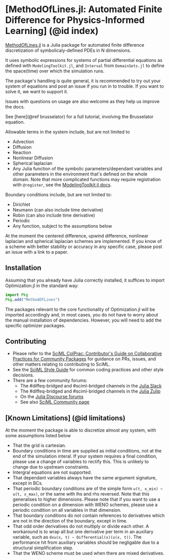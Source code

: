 # [MethodOfLines.jl: Automated Finite Difference for Physics-Informed Learning] (@id index)

[MethodOfLines.jl](https://github.com/SciML/MethodOfLines.jl)
is a Julia package for automated finite difference discretization
of symbolicaly-defined PDEs in N dimensions.

It uses symbolic expressions for systems of partial differential equations as defined with `ModelingToolkit.jl`, and `Interval` from `DomainSets.jl` to define the space(time) over which the simulation runs.

The package's handling is quite general, it is recommended to try out your system of equations and post an issue if you run in to trouble. If you want to solve it, we want to support it.

Issues with questions on usage are also welcome as they help us improve the docs.

See [here](@ref brusselator) for a full tutorial, involving the Brusselator equation.

Allowable terms in the system include, but are not limited to
- Advection
- Diffusion
- Reaction
- Nonlinear Diffusion
- Spherical laplacian
- Any Julia function of the symbolic parameters/dependant variables and other parameters in the environment that's defined on the whole domain. Note that more complicated functions may require registration with `@register`, see the [ModelingToolkit.jl docs](https://docs.sciml.ai/ModelingToolkit/stable/basics/Validation/#User-Defined-Registered-Functions-and-Types).

Boundary conditions include, but are not limited to:
- Dirichlet
- Neumann (can also include time derivative)
- Robin (can also include time derivative)
- Periodic
- Any function, subject to the assumptions below

At the moment the centered difference, upwind difference, nonlinear laplacian and spherical laplacian schemes are implemented. If you know of a scheme with better stability or accuracy in any specific case, please post an issue with a link to a paper.

## Installation

Assuming that you already have Julia correctly installed, it suffices to import
Optimization.jl in the standard way:

```julia
import Pkg
Pkg.add("MethodOfLines")
```
The packages relevant to the core functionality of Optimization.jl will be imported
accordingly and, in most cases, you do not have to worry about the manual
installation of dependencies. However, you will need to add the specific optimizer
packages.

## Contributing

- Please refer to the
  [SciML ColPrac: Contributor's Guide on Collaborative Practices for Community Packages](https://github.com/SciML/ColPrac/blob/master/README.md)
  for guidance on PRs, issues, and other matters relating to contributing to SciML.
- See the [SciML Style Guide](https://github.com/SciML/SciMLStyle) for common coding practices and other style decisions.
- There are a few community forums:
    - The #diffeq-bridged and #sciml-bridged channels in the
      [Julia Slack](https://julialang.org/slack/)
    - The #diffeq-bridged and #sciml-bridged channels in the
      [Julia Zulip](https://julialang.zulipchat.com/#narrow/stream/279055-sciml-bridged)
    - On the [Julia Discourse forums](https://discourse.julialang.org)
    - See also [SciML Community page](https://sciml.ai/community/)

## [Known Limitations] (@id limitations)

At the moment the package is able to discretize almost any system, with some assumptions listed below

- That the grid is cartesian.
- Boundary conditions in time are supplied as initial conditions, not at the end of the simulation interal. If your system requires a final condition, please use a change of variables to rectify this. This is unlikely to change due to upstream constraints.
- Intergral equations are not supported.
- That dependant variables always have the same argument signature, except in BCs.
- That periodic boundary conditions are of the simple form `u(t, x_min) ~ u(t, x_max)`, or the same with lhs and rhs reversed. Note that this generalises to higher dimensions. Please note that if you want to use a periodic condition on a dimension with WENO schemes, please use a periodic condition on all variables in that dimension.
- That boundary conditions do not contain references to derivatives which are not in the direction of the boundary, except in time.
- That odd order derivatives do not multiply or divide each other. A workaround is to wrap all but one derivative per term in an auxiliary variable, such as `dxu(x, t) ~ Differential(x)(u(x, t))`. The performance hit from auxiliary variables should be negligable due to a structural simplification step.
- That the WENO scheme must be used when there are mixed derivatives.